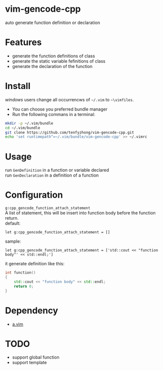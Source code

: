 # vim-gencode-cpp
auto generate function definition or declaration  

# Features
- generate the function definitions of class  
- generate the static variable fefinitions of class  
- generate the declaration of the function

# Install
*windows* users change all occurrencws of `~/.vim` to `~\vimfiles`.  
- You can choose you preferred bundle manager   
- Run the following commans in a terminal:  
```bash
mkdir -p ~/.vim/bundle  
cd ~/.vim/bundle  
git clone https://github.com/tenfyzhong/vim-gencode-cpp.git  
echo 'set runtimepath^=~/.vim/bundle/vim-gencode-cpp' >> ~/.vimrc  
```

# Usage
run `GenDefinition` in a function or variable declared  
run `GenDeclaration` in a definition of a function

# Configuration
`g:cpp_gencode_function_attach_statement`  
A list of statement, this will be insert into function body before the function return.  
default:   
```viml
let g:cpp_gencode_function_attach_statement = []
```
sample:  
```viml
let g:cpp_gencode_function_attach_statement = ['std::cout << "function body"' << std::endl;']
```
it generate definition like this:  
```cpp
int function()
{
    std::cout << "function body" << std::endl;
    return 0;
}
```

# Dependency
- [a.vim](https://github.com/vim-scripts/a.vim)

# TODO
- support global function  
- support template
